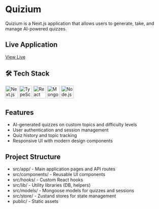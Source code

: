 # Quizium

Quizium is a Next.js application that allows users to generate, take, and manage AI-powered quizzes.

## Live Application

[View Live ](https://quizium-nine.vercel.app/)

## 🛠 Tech Stack

<p align="left">
  <img src="https://cdn.jsdelivr.net/gh/devicons/devicon/icons/nextjs/nextjs-original.svg" alt="Next.js" width="40" height="40"/>
  <img src="https://cdn.jsdelivr.net/gh/devicons/devicon/icons/typescript/typescript-original.svg" alt="TypeScript" width="40" height="40"/>
  <img src="https://cdn.jsdelivr.net/gh/devicons/devicon/icons/react/react-original.svg" alt="React" width="40" height="40"/>
  <img src="https://cdn.jsdelivr.net/gh/devicons/devicon/icons/mongodb/mongodb-original.svg" alt="MongoDB" width="40" height="40"/>
  <img src="https://cdn.jsdelivr.net/gh/devicons/devicon/icons/nodejs/nodejs-original.svg" alt="Node.js" width="40" height="40"/>
</p>

## Features

- AI-generated quizzes on custom topics and difficulty levels
- User authentication and session management
- Quiz history and topic tracking
- Responsive UI with modern design components

## Project Structure

- src/app/ - Main application pages and API routes
- src/components/ - Reusable UI components
- src/hooks/ - Custom React hooks
- src/lib/ - Utility libraries (DB, helpers)
- src/models/ - Mongoose models for quizzes and sessions
- src/store/ - Zustand stores for state management
- public/ - Static assets

